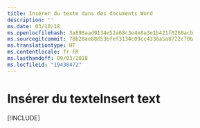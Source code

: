 ```yaml
---
title: Insérer du texte dans des documents Word
description: ''
ms.date: 03/10/18
ms.openlocfilehash: 3a898aad9134e52a68c3e4e8a3e1b421f0260acb
ms.sourcegitcommit: 78b28ae88d53bfef3134c09cc4336a5a8722c70b
ms.translationtype: HT
ms.contentlocale: fr-FR
ms.lasthandoff: 09/03/2018
ms.locfileid: "19438472"
---
```

# <a name="insert-text"></a><span data-ttu-id="45dd5-102">Insérer du texte</span><span class="sxs-lookup"><span data-stu-id="45dd5-102">Insert text</span></span>

[!INCLUDE[](../includes/word-tutorial-insert-text.md)]